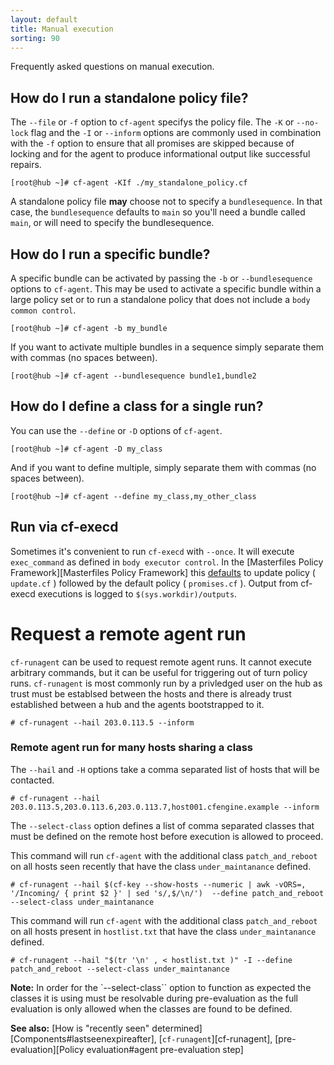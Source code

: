 ```yaml
---
layout: default
title: Manual execution
sorting: 90
---
```


Frequently asked questions on manual execution.

## How do I run a standalone policy file?

The `--file` or `-f` option to `cf-agent` specifys the policy file. The `-K` or
`--no-lock` flag and the `-I` or `--inform` options are commonly used in
combination with the `-f` option to ensure that all promises are skipped because
of locking and for the agent to produce informational output like successful
repairs.

```console
[root@hub ~]# cf-agent -KIf ./my_standalone_policy.cf
```

A standalone policy file **may** choose not to specify a `bundlesequence`. In
that case, the `bundlesequence` defaults to `main` so you'll need a bundle
called `main`, or will need to specify the bundlesequence.

## How do I run a specific bundle?

A specific bundle can be activated by passing the `-b` or `--bundlesequence`
options to `cf-agent`. This may be used to activate a specific bundle within a
large policy set or to run a standalone policy that does not include a `body
common control`.

```console
[root@hub ~]# cf-agent -b my_bundle
```

If you want to activate multiple bundles in a sequence simply separate them
with commas (no spaces between).

```console
[root@hub ~]# cf-agent --bundlesequence bundle1,bundle2
```

## How do I define a class for a single run?

You can use the `--define` or `-D` options of `cf-agent`.

```console
[root@hub ~]# cf-agent -D my_class
```

And if you want to define multiple, simply separate them with commas (no spaces
between).

```console
[root@hub ~]# cf-agent --define my_class,my_other_class
```

## Run via cf-execd

Sometimes it's convenient to run `cf-execd` with `--once`. It will execute
`exec_command` as defined in `body executor control`. In the
[Masterfiles Policy Framework][Masterfiles Policy Framework] this
[defaults](https://github.com/cfengine/masterfiles/blob/{{site.cfengine.branch}}/controls/cf_execd.cf)
to update policy ( `update.cf` ) followed by the default policy ( `promises.cf`
). Output from cf-execd executions is logged to
`$(sys.workdir)/outputs`.

# Request a remote agent run

`cf-runagent` can be used to request remote agent runs. It cannot execute
arbitrary commands, but it can be useful for triggering out of turn policy runs. `cf-runagent` is most commonly run by a privledged user on the hub as trust must be establsed between the hosts and there is already trust established between a hub and the agents bootstrapped to it.

```console
# cf-runagent --hail 203.0.113.5 --inform
```

### Remote agent run for many hosts sharing a class

The `--hail` and `-H` options take a comma separated list of hosts that will be contacted.

```console
# cf-runagent --hail 203.0.113.5,203.0.113.6,203.0.113.7,host001.cfengine.example --inform
```

The `--select-class` option defines a list of comma separated classes that must
be defined on the remote host before execution is allowed to proceed.

This command will run `cf-agent` with the additional class `patch_and_reboot` on all hosts seen recently that have the class `under_maintanance` defined.

```console
# cf-runagent --hail $(cf-key --show-hosts --numeric | awk -vORS=, '/Incoming/ { print $2 }' | sed 's/,$/\n/')  --define patch_and_reboot --select-class under_maintanance
```

This command will run `cf-agent` with the additional class `patch_and_reboot` on all hosts present in `hostlist.txt` that have the class `under_maintanance` defined.

```console
# cf-runagent --hail "$(tr '\n' , < hostlist.txt )" -I --define patch_and_reboot --select-class under_maintanance
```

**Note:** In order for the `--select-class`` option to function as expected the
classes it is using must be resolvable during pre-evaluation as the full
evaluation is only allowed when the classes are found to be defined.

**See also:** [How is "recently seen" determined][Components#lastseenexpireafter], [`cf-runagent`][cf-runagent], [pre-evaluation][Policy evaluation#agent pre-evaluation step]
